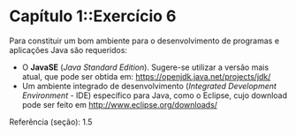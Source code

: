 # Capítulo 1::Exercício 6

Para constituir um bom ambiente para o desenvolvimento de programas e aplicações Java são requeridos:

- O **JavaSE** (*Java Standard Edition*). Sugere-se utilizar a versão mais atual, que pode ser obtida em: https://openjdk.java.net/projects/jdk/
- Um ambiente integrado de desenvolvimento (*Integrated Development Environment* - IDE) específico para Java, como o Eclipse, cujo download pode ser feito em http://www.eclipse.org/downloads/  

Referência (seção): 1.5
